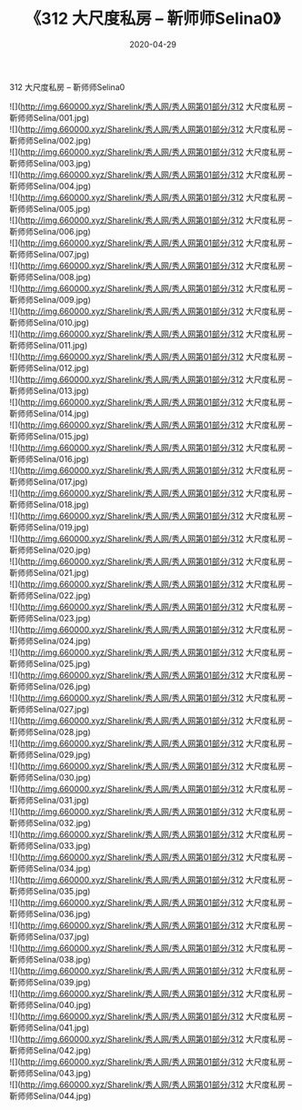 ﻿---
layout: post
title:  《312 大尺度私房 – 靳师师Selina0》
date:   2020-04-29
img: http://img.660000.xyz/Sharelink/秀人网/秀人网第01部分/312 大尺度私房 – 靳师师Selina0/000.jpg
categories: [美女, 清纯, 唯美]
---

312 大尺度私房 – 靳师师Selina0

  ![](http://img.660000.xyz/Sharelink/秀人网/秀人网第01部分/312 大尺度私房 – 靳师师Selina/001.jpg) <br> ![](http://img.660000.xyz/Sharelink/秀人网/秀人网第01部分/312 大尺度私房 – 靳师师Selina/002.jpg) <br> ![](http://img.660000.xyz/Sharelink/秀人网/秀人网第01部分/312 大尺度私房 – 靳师师Selina/003.jpg) <br> ![](http://img.660000.xyz/Sharelink/秀人网/秀人网第01部分/312 大尺度私房 – 靳师师Selina/004.jpg) <br> ![](http://img.660000.xyz/Sharelink/秀人网/秀人网第01部分/312 大尺度私房 – 靳师师Selina/005.jpg) <br> ![](http://img.660000.xyz/Sharelink/秀人网/秀人网第01部分/312 大尺度私房 – 靳师师Selina/006.jpg) <br> ![](http://img.660000.xyz/Sharelink/秀人网/秀人网第01部分/312 大尺度私房 – 靳师师Selina/007.jpg) <br> ![](http://img.660000.xyz/Sharelink/秀人网/秀人网第01部分/312 大尺度私房 – 靳师师Selina/008.jpg) <br> ![](http://img.660000.xyz/Sharelink/秀人网/秀人网第01部分/312 大尺度私房 – 靳师师Selina/009.jpg) <br> ![](http://img.660000.xyz/Sharelink/秀人网/秀人网第01部分/312 大尺度私房 – 靳师师Selina/010.jpg) <br> ![](http://img.660000.xyz/Sharelink/秀人网/秀人网第01部分/312 大尺度私房 – 靳师师Selina/011.jpg) <br> ![](http://img.660000.xyz/Sharelink/秀人网/秀人网第01部分/312 大尺度私房 – 靳师师Selina/012.jpg) <br> ![](http://img.660000.xyz/Sharelink/秀人网/秀人网第01部分/312 大尺度私房 – 靳师师Selina/013.jpg) <br> ![](http://img.660000.xyz/Sharelink/秀人网/秀人网第01部分/312 大尺度私房 – 靳师师Selina/014.jpg) <br> ![](http://img.660000.xyz/Sharelink/秀人网/秀人网第01部分/312 大尺度私房 – 靳师师Selina/015.jpg) <br> ![](http://img.660000.xyz/Sharelink/秀人网/秀人网第01部分/312 大尺度私房 – 靳师师Selina/016.jpg) <br> ![](http://img.660000.xyz/Sharelink/秀人网/秀人网第01部分/312 大尺度私房 – 靳师师Selina/017.jpg) <br> ![](http://img.660000.xyz/Sharelink/秀人网/秀人网第01部分/312 大尺度私房 – 靳师师Selina/018.jpg) <br> ![](http://img.660000.xyz/Sharelink/秀人网/秀人网第01部分/312 大尺度私房 – 靳师师Selina/019.jpg) <br> ![](http://img.660000.xyz/Sharelink/秀人网/秀人网第01部分/312 大尺度私房 – 靳师师Selina/020.jpg) <br> ![](http://img.660000.xyz/Sharelink/秀人网/秀人网第01部分/312 大尺度私房 – 靳师师Selina/021.jpg) <br> ![](http://img.660000.xyz/Sharelink/秀人网/秀人网第01部分/312 大尺度私房 – 靳师师Selina/022.jpg) <br> ![](http://img.660000.xyz/Sharelink/秀人网/秀人网第01部分/312 大尺度私房 – 靳师师Selina/023.jpg) <br> ![](http://img.660000.xyz/Sharelink/秀人网/秀人网第01部分/312 大尺度私房 – 靳师师Selina/024.jpg) <br> ![](http://img.660000.xyz/Sharelink/秀人网/秀人网第01部分/312 大尺度私房 – 靳师师Selina/025.jpg) <br> ![](http://img.660000.xyz/Sharelink/秀人网/秀人网第01部分/312 大尺度私房 – 靳师师Selina/026.jpg) <br> ![](http://img.660000.xyz/Sharelink/秀人网/秀人网第01部分/312 大尺度私房 – 靳师师Selina/027.jpg) <br> ![](http://img.660000.xyz/Sharelink/秀人网/秀人网第01部分/312 大尺度私房 – 靳师师Selina/028.jpg) <br> ![](http://img.660000.xyz/Sharelink/秀人网/秀人网第01部分/312 大尺度私房 – 靳师师Selina/029.jpg) <br> ![](http://img.660000.xyz/Sharelink/秀人网/秀人网第01部分/312 大尺度私房 – 靳师师Selina/030.jpg) <br> ![](http://img.660000.xyz/Sharelink/秀人网/秀人网第01部分/312 大尺度私房 – 靳师师Selina/031.jpg) <br> ![](http://img.660000.xyz/Sharelink/秀人网/秀人网第01部分/312 大尺度私房 – 靳师师Selina/032.jpg) <br> ![](http://img.660000.xyz/Sharelink/秀人网/秀人网第01部分/312 大尺度私房 – 靳师师Selina/033.jpg) <br> ![](http://img.660000.xyz/Sharelink/秀人网/秀人网第01部分/312 大尺度私房 – 靳师师Selina/034.jpg) <br> ![](http://img.660000.xyz/Sharelink/秀人网/秀人网第01部分/312 大尺度私房 – 靳师师Selina/035.jpg) <br> ![](http://img.660000.xyz/Sharelink/秀人网/秀人网第01部分/312 大尺度私房 – 靳师师Selina/036.jpg) <br> ![](http://img.660000.xyz/Sharelink/秀人网/秀人网第01部分/312 大尺度私房 – 靳师师Selina/037.jpg) <br> ![](http://img.660000.xyz/Sharelink/秀人网/秀人网第01部分/312 大尺度私房 – 靳师师Selina/038.jpg) <br> ![](http://img.660000.xyz/Sharelink/秀人网/秀人网第01部分/312 大尺度私房 – 靳师师Selina/039.jpg) <br> ![](http://img.660000.xyz/Sharelink/秀人网/秀人网第01部分/312 大尺度私房 – 靳师师Selina/040.jpg) <br> ![](http://img.660000.xyz/Sharelink/秀人网/秀人网第01部分/312 大尺度私房 – 靳师师Selina/041.jpg) <br> ![](http://img.660000.xyz/Sharelink/秀人网/秀人网第01部分/312 大尺度私房 – 靳师师Selina/042.jpg) <br> ![](http://img.660000.xyz/Sharelink/秀人网/秀人网第01部分/312 大尺度私房 – 靳师师Selina/043.jpg) <br> ![](http://img.660000.xyz/Sharelink/秀人网/秀人网第01部分/312 大尺度私房 – 靳师师Selina/044.jpg) <br>